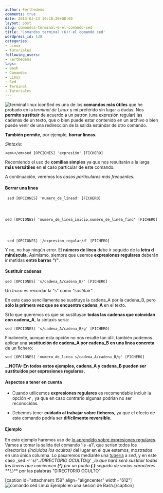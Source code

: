 ```yaml
---
author: Ferthedems
comments: true
date: 2013-02-13 19:10:20+00:00
layout: post
slug: comandos-terminal-6-el-comando-sed
title: 'Comandos terminal (6): el comando sed'
wordpress_id: 138
categories:
- Linux
- Tutoriales
following_users:
- Ferthedems
tags:
- Bash
- Comandos
- Linux
- Sed
- Terminal
- Tutoriales
---
```


![terminal linux icon](http://www.univunix.com/wp-content/uploads/terminal_icon-150x150.jpg)Sed es uno de los **comandos más útiles** que he probado en la _terminal de Linux_ y mi preferido sin lugar a dudas. Nos **permite sustituir** de acuerdo a un patrón (una expresión regular) las cadenas de un texto, que o bien puede estar contenido en un archivo o bien puede venir de una redirección de la salida estándar de otro comando.




**También permite**, por ejemplo, **borrar líneas**.




_Sintaxis:_




    
    <em></em>sed [OPCIONES] 'expresión' [FICHERO]




Recomiendo el uso de **comillas simples** ya que nos resultarán a la larga **más versátiles** en el caso particular de este comando.




A continuación, veremos los _casos particulares más frecuentes_.





#### Borrar una línea



    
     sed [OPCIONES] 'numero_de_linead' [FICHERO]



    
    sed [OPCIONES] 'numero_de_linea_inicio,numero_de_linea_find' [FICHERO]



    
     sed [OPCIONES] '/expresion_regular/d' [FICHERO]


Y no, no hay ningún error. El **número de línea** debe ir seguido de la **letra d minúscula**. Asimismo, siempre que usemos **expresiones regulares** deberán ir metidas **entre barras "/"**.





#### Sustituir cadenas



    
    sed [OPCIONES] 's/cadena_A/cadena_B/' [FICHERO]


Un _truco_ es recordar la "s" como _"sustituir"_.






En este caso sencillamente se sustituye la cadena_A por la cadena_B, pero **sólo la primera vez que se encuentre cadena_A** en el texto.




Si lo que queremos es que se sustituyan **todas las cadenas que coincidan con cadena_A**, la sintaxis sería:



    
    sed [OPCIONES] 's/cadena_A/cadena_B/g' [FICHERO]




Finalmente, aunque esta opción no nos resulte tan útil, también podemos aplicar una **sustitución de cadena_A por cadena_B en una linea concreta** de un fichero:



    
    sed [OPCIONES] 'numero_de_linea s/cadena_A/cadena_B/g' [FICHERO]




______NOTA: En todos estos ejemplos, cadena_A y cadena_B pueden ser sustituidos por expresiones regulares.____







#### Aspectos a tener en cuenta





	
  * Cuando utilicemos **expresiones regulares** es recomendable incluir la opción **-r** , ya que en caso contrario algunas podrían no ser reconocidas.

	
  * Debemos tener **cuidado al trabajar sobre ficheros**, ya que el efecto de este comando podría ser **difícilmente reversible**.




#### Ejemplo


En este ejemplo haremos uso de [lo aprendido sobre expresiones regulares](http://www.univunix.com/linux/comandos-terminal-3-expresiones-regulares/). Vamos a tomar la salida del comando 'ls -a1', que serían todos los directorios _(incluidos los ocultos)_ del lugar en el que estemos, mostrados en una única columna. Lo pasaremos mediante una [tubería](http://www.univunix.com/linux/comandos-terminal-1-entrada-y-salida-estandar/) a _sed_, y en este caso _sed -r 's/^\..*/DIRECTORIO OCULTO/g' _lo que hará será sustituir todas las líneas que comiencen **(^)** por un punto **(\.)** seguido de varios caracteres **(.*)** por las palabras "DIRECTORIO OCULTO".



[caption id="attachment_159" align="aligncenter" width="612"]![comando sed Linux](http://www.univunix.com/wp-content/uploads/Captura-de-pantalla-de-2013-02-13-143821.png) Ejemplo en una sesión de Bash.[/caption]





